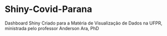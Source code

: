 # Shiny-Covid-Parana
Dashboard Shiny Criado para a Matéria de Visualização de Dados na UFPR, ministrada pelo professor Anderson Ara, PhD
